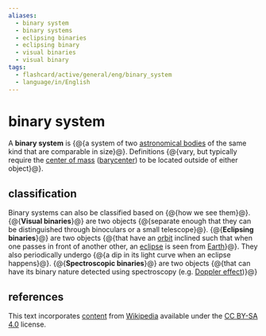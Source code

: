 ```yaml
---
aliases:
  - binary system
  - binary systems
  - eclipsing binaries
  - eclipsing binary
  - visual binaries
  - visual binary
tags:
  - flashcard/active/general/eng/binary_system
  - language/in/English
---
```


# binary system

A __binary system__ is {@{a system of two [astronomical bodies](astronomical%20object.md) of the same kind that are comparable in size}@}. Definitions {@{vary, but typically require the [center of mass](center%20of%20mass.md) ([barycenter](barycenter%20(astronomy).md)) to be located outside of either object}@}. <!--SR:!2025-07-23,280,330!2025-06-18,251,330-->

## classification

Binary systems can also be classified based on {@{how we see them}@}. {@{__Visual binaries__}@} are two objects {@{separate enough that they can be distinguished through binoculars or a small telescope}@}. {@{__Eclipsing binaries__}@} are two objects {@{that have an [orbit](orbit.md) inclined such that when one passes in front of another other, an [eclipse](eclipse.md) is seen from [Earth](Earth.md)}@}. They also periodically undergo {@{a dip in its light curve when an eclipse happens}@}. {@{__Spectroscopic binaries__}@} are two objects {@{that can have its binary nature detected using spectroscopy (e.g. [Doppler effect](Doppler%20effect.md))}@} <!--SR:!2025-05-11,222,330!2027-01-13,686,330!2025-05-19,212,310!2025-07-08,265,330!2025-08-09,296,330!2025-08-17,301,330!2027-02-11,707,330!2026-01-26,410,310-->

## references

This text incorporates [content](https://en.wikipedia.org/wiki/binary_system) from [Wikipedia](Wikipedia.md) available under the [CC BY-SA 4.0](https://creativecommons.org/licenses/by-sa/4.0/) license.
